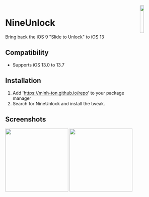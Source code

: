<img align="right" width="15%" src="https://minh-ton.github.io/assets/img/nineunlock.png">

# NineUnlock
 Bring back the iOS 9 "Slide to Unlock" to iOS 13
 
## Compatibility
- Supports iOS 13.0 to 13.7

## Installation
1. Add 'https://minh-ton.github.io/repo' to your package manager
2. Search for NineUnlock and install the tweak.

## Screenshots
<img src="https://minh-ton.github.io/repo/depictions/me.minhton.nineunlock/screenshots/ss1.PNG" width="200"> <img src="https://minh-ton.github.io/repo/depictions/me.minhton.nineunlock/screenshots/ss2.PNG" width="200"> 
